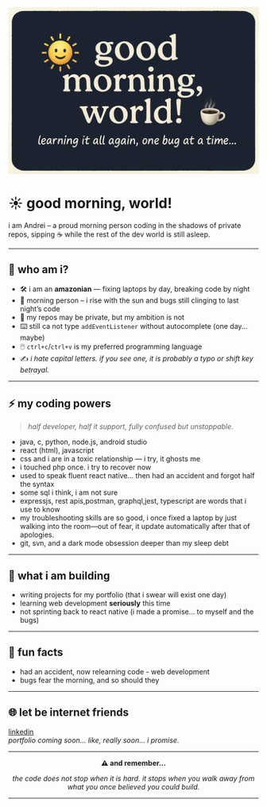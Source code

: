 <p align="center">
  <img src="logo.png" alt="good morning logo" />
</p>

# ☀️ good morning, world!

i am Andrei – a proud morning person coding in the shadows of private repos, sipping ☕ while the rest of the dev world is still asleep.

---

## 👤 who am i?

- 🛠️ i am an **amazonian** — fixing laptops by day, breaking code by night
- 🌅 morning person – i rise with the sun and bugs still clinging to last night’s code
- 👀 my repos may be private, but my ambition is not
- ⌨️ still ca not type `addEventListener` without autocomplete (one day… maybe)
- 🖱️ `ctrl+c`/`ctrl+v` is my preferred programming language
- ✍️ _i hate capital letters. if you see one, it is probably a typo or shift key betrayal._

---

## ⚡ my coding powers

> _half developer, half it support, fully confused but unstoppable._

- java, c, python, node.js, android studio
- react (html), javascript
- css and i are in a toxic relationship — i try, it ghosts me
- i touched php once. i try to recover now
- used to speak fluent react native… then had an accident and forgot half the syntax
- some sql i think, i am not sure
- expressjs, rest apis,postman, graphql,jest, typescript are words that i use to know
- my troubleshooting skills are so good, i once fixed a laptop by just walking into the room—out of fear, it update automatically after that of apologies.
- git, svn, and a dark mode obsession deeper than my sleep debt

---

## 🚧 what i am building

- writing projects for my portfolio (that i swear will exist one day)
- learning web development **seriously** this time
- not sprinting back to react native (i made a promise… to myself and the bugs)

---

## 🎉 fun facts

- had an accident, now relearning code - web development
- bugs fear the morning, and so should they

---

## 🌐 let be internet friends

[linkedin](https://www.linkedin.com/in/razvan-andrei-chiper/)  
_portfolio coming soon... like, really soon... i promise._

---

<p align="center">
  <strong>⚠️ and remember...</strong>
</p>

<p align="center">
  <em>
    the code does not stop when it is hard.  
    it stops when you walk away from what you once believed you could build.
  </em>
</p>

---
